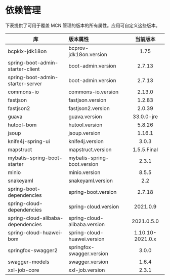# 依赖管理

下表提供了可用于覆盖 MCN 管理的版本的所有属性。应用可自定义这些版本。

| 库                                 | 版本属性                                  |       当前版本       |
|-----------------------------------|:--------------------------------------|:----------------:|
| bcpkix-jdk18on                    | bcprov-jdk18on.version                |       1.75       |
| spring-boot-admin-starter-client  | boot-admin.version                    |      2.7.13      |
| spring-boot-admin-starter-server  | boot-admin.version                    |      2.7.13      |
| commons-io                        | commons-io.version                    |      2.13.0      |
| fastjson                          | fastjson.version                      |      1.2.83      |
| fastjson2                         | fastjson2.version                     |      2.0.39      |
| guava                             | guava.version                         |    33.0.0-jre    |
| hutool-bom                        | hutool.version                        |      5.8.26      |
| jsoup                             | jsoup.version                         |      1.16.1      |
| knife4j-spring-ui                 | knife4j.version                       |      3.0.3       |
| mapstruct                         | mapstruct.version                     |   1.5.5.Final    |
| mybatis-spring-boot-starter       | mybatis-spring-boot.version           |      2.3.1       |
| minio                             | minio.version                         |      8.5.5       |
| snakeyaml                         | snakeyaml.version                     |       2.2        |
| spring-boot-dependencies          | spring-boot.version                   |      2.7.18      |
| spring-cloud-dependencies         | spring-cloud.version                  |     2021.0.9     |
| spring-cloud-alibaba-dependencies | spring-cloud-alibaba.version          |    2021.0.5.0    |
| spring-cloud-huawei-bom           | spring-cloud-huawei.version           | 1.10.10-2021.0.x |
| springfox-swagger2                | springfox-swagger.version             |      3.0.0       |
| swagger-models                    | swagger.version                       |      1.6.4       |
| xxl-job-core                      | xxl-job.version                       |      2.3.1       |